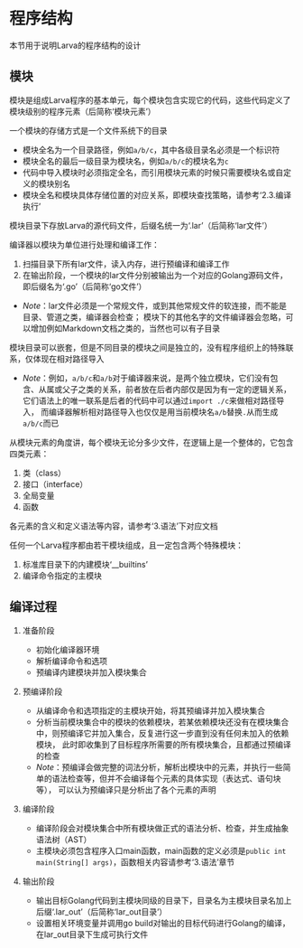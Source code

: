 # **程序结构**

本节用于说明Larva的程序结构的设计

## **模块**

模块是组成Larva程序的基本单元，每个模块包含实现它的代码，这些代码定义了模块级别的程序元素（后简称‘模块元素’）

一个模块的存储方式是一个文件系统下的目录
* 模块全名为一个目录路径，例如`a/b/c`，其中各级目录名必须是一个标识符
* 模块全名的最后一级目录为模块名，例如`a/b/c`的模块名为`c`
* 代码中导入模块时必须指定全名，而引用模块元素的时候只需要模块名或自定义的模块别名
* 模块全名和模块具体存储位置的对应关系，即模块查找策略，请参考‘2.3.编译执行’

模块目录下存放Larva的源代码文件，后缀名统一为‘.lar’（后简称‘lar文件’）

编译器以模块为单位进行处理和编译工作：
1. 扫描目录下所有lar文件，读入内存，进行预编译和编译工作
2. 在输出阶段，一个模块的lar文件分别被输出为一个对应的Golang源码文件，即后缀名为‘.go’（后简称‘go文件’）
* *Note*：lar文件必须是一个常规文件，或到其他常规文件的软连接，而不能是目录、管道之类，编译器会检查；
模块下的其他名字的文件编译器会忽略，可以增加例如Markdown文档之类的，当然也可以有子目录

模块目录可以嵌套，但是不同目录的模块之间是独立的，没有程序组织上的特殊联系，仅体现在相对路径导入
* *Note*：例如，`a/b/c`和`a/b`对于编译器来说，是两个独立模块，它们没有包含、从属或父子之类的关系，前者放在后者内部仅是因为有一定的逻辑关系，
它们语法上的唯一联系是后者的代码中可以通过`import ./c`来做相对路径导入，
而编译器解析相对路径导入也仅仅是用当前模块名`a/b`替换`.`从而生成`a/b/c`而已

从模块元素的角度讲，每个模块无论分多少文件，在逻辑上是一个整体的，它包含四类元素：
1. 类（class）
2. 接口（interface）
3. 全局变量
4. 函数

各元素的含义和定义语法等内容，请参考‘3.语法’下对应文档

任何一个Larva程序都由若干模块组成，且一定包含两个特殊模块：

1. 标准库目录下的内建模块‘__builtins’
2. 编译命令指定的主模块

## **编译过程**

1. 准备阶段
    * 初始化编译器环境
    * 解析编译命令和选项
    * 预编译内建模块并加入模块集合

2. 预编译阶段
    * 从编译命令和选项指定的主模块开始，将其预编译并加入模块集合
    * 分析当前模块集合中的模块的依赖模块，若某依赖模块还没有在模块集合中，则预编译它并加入集合，反复进行这一步直到没有任何未加入的依赖模块，
    此时即收集到了目标程序所需要的所有模块集合，且都通过预编译的检查
    * *Note*：预编译会做完整的词法分析，解析出模块中的元素，并执行一些简单的语法检查等，但并不会编译每个元素的具体实现（表达式、语句块等），
    可以认为预编译只是分析出了各个元素的声明

3. 编译阶段
    * 编译阶段会对模块集合中所有模块做正式的语法分析、检查，并生成抽象语法树（AST）
    * 主模块必须包含程序入口main函数，main函数的定义必须是`public int main(String[] args)`，函数相关内容请参考‘3.语法’章节

4. 输出阶段
    * 输出目标Golang代码到主模块同级的目录下，目录名为主模块目录名加上后缀‘.lar_out’（后简称‘lar_out目录’）
    * 设置相关环境变量并调用go build对输出的目标代码进行Golang的编译，在lar_out目录下生成可执行文件
